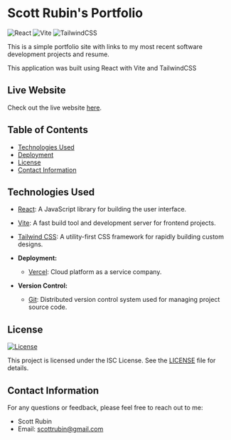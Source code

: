 # Scott Rubin's Portfolio
![React](https://img.shields.io/badge/React-18.2.0-61DAFB?style=for-the-badge&logo=react&logoColor=white)
![Vite](https://img.shields.io/badge/vite-4.4.5-646CFF?style=for-the-badge&logo=vite&logoColor=white)
![TailwindCSS](https://img.shields.io/badge/Tailwind_CSS-3.1.8-38B2AC?style=for-the-badge&logo=tailwind-css&logoColor=white)


This is a simple portfolio site with links to my most recent software development projects and resume. 

This application was built using React with Vite and TailwindCSS

## Live Website
Check out the live website [here](https://8cott.com/).

## Table of Contents
- [Technologies Used](#technologies-used)
- [Deployment](#deployment)
- [License](#license)
- [Contact Information](#contact-information)

## Technologies Used
  - [React](https://reactjs.org/): A JavaScript library for building the user interface.
  - [Vite](https://vitejs.dev/): A fast build tool and development server for frontend projects.
  - [Tailwind CSS](https://tailwindcss.com/): A utility-first CSS framework for rapidly building custom designs.

- **Deployment:**
  - [Vercel](https://vercel.com/): Cloud platform as a service company.

- **Version Control:**
  - [Git](https://git-scm.com/): Distributed version control system used for managing project source code.

## License
[![License](https://img.shields.io/badge/License-MIT-blue.svg)](https://opensource.org/licenses/MIT)

This project is licensed under the ISC License. See the [LICENSE](LICENSE) file for details.

## Contact Information
For any questions or feedback, please feel free to reach out to me:
- Scott Rubin
- Email: scottrubin@gmail.com
